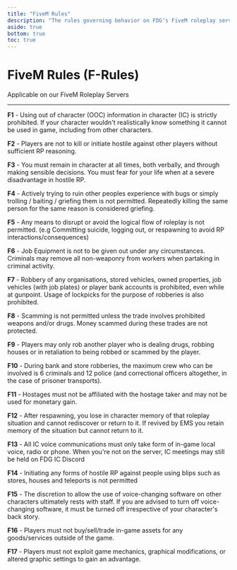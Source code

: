 ```yaml
---
title: "FiveM Rules"
description: "The rules governing behavior on FDG's FiveM roleplay server"
aside: true
bottom: true
toc: true
---
```


# FiveM Rules (F-Rules)

Applicable on our FiveM Roleplay Servers

---

**F1** - Using out of character (OOC) information in character (IC) is strictly prohibited. If your character wouldn't realistically know something it cannot be used in game, including from other characters.

**F2** - Players are not to kill or initiate hostile against other players without sufficient RP reasoning.

**F3** - You must remain in character at all times, both verbally, and through making sensible decisions. You must fear for your life when at a severe disadvantage in hostile RP.

**F4** - Actively trying to ruin other peoples experience with bugs or simply trolling / baiting / griefing them is not permitted. Repeatedly killing the same person for the same reason is considered griefing.

**F5** - Any means to disrupt or avoid the logical flow of roleplay is not permitted. (e.g Committing suicide, logging out, or respawning to avoid RP interactions/consequences)

**F6** - Job Equipment is not to be given out under any circumstances. Criminals may remove all non-weaponry from workers when partaking in criminal activity.

**F7** - Robbery of any organisations, stored vehicles, owned properties, job vehicles (with job plates) or player bank accounts is prohibited, even while at gunpoint. Usage of lockpicks for the purpose of robberies is also prohibited. 

**F8** - Scamming is not permitted unless the trade involves prohibited weapons and/or drugs. Money scammed during these trades are not protected. 

**F9** - Players may only rob another player who is dealing drugs, robbing houses or in retaliation to being robbed or scammed by the player.

**F10** - During bank and store robberies, the maximum crew who can be involved is 6 criminals and 12 police (and correctional officers altogether, in the case of prisoner transports).

**F11** - Hostages must not be affiliated with the hostage taker and may not be used for monetary gain.

**F12** - After respawning, you lose in character memory of that roleplay situation and cannot rediscover or return to it. If revived by EMS you retain memory of the situation but cannot return to it.

**F13** - All IC voice communications must only take form of in-game local voice, radio or phone. When you're not on the server, IC meetings may still be held on FDG IC Discord

**F14** - Initiating any forms of hostile RP against people using blips such as stores, houses and teleports is not permitted

**F15** - The discretion to allow the use of voice-changing software on other characters ultimately rests with staff. If you are advised to turn off voice-changing software, it must be turned off irrespective of your character's back story.

**F16** - Players must not buy/sell/trade in-game assets for any goods/services outside of the game.

**F17** - Players must not exploit game mechanics, graphical modifications, or altered graphic settings to gain an advantage.
